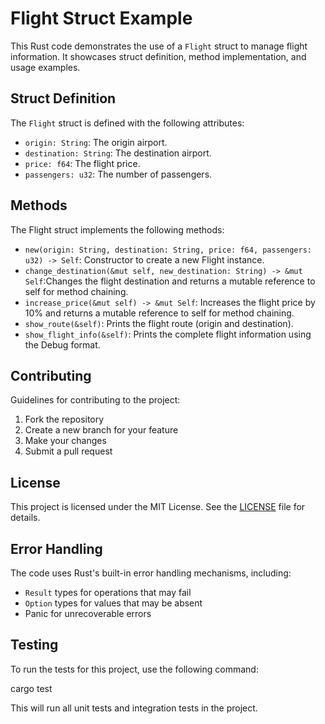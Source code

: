 # Flight Struct Example

This Rust code demonstrates the use of a `Flight` struct to manage flight information.  It showcases struct definition, method implementation, and usage examples.

## Struct Definition

The `Flight` struct is defined with the following attributes:

* `origin: String`: The origin airport.
* `destination: String`: The destination airport.
* `price: f64`: The flight price.
* `passengers: u32`: The number of passengers.

## Methods
The Flight struct implements the following methods:

* `new(origin: String, destination: String, price: f64, passengers: u32) -> Self`: Constructor to create a new Flight instance.
* `change_destination(&mut self, new_destination: String) -> &mut Self`:Changes the flight destination and returns a mutable reference to self for method chaining.
* `increase_price(&mut self) -> &mut Self`: Increases the flight price by 10% and returns a mutable reference to self for method chaining.
* `show_route(&self)`: Prints the flight route (origin and destination).
* `show_flight_info(&self)`: Prints the complete flight information using the Debug format.

## Contributing

Guidelines for contributing to the project:

1. Fork the repository
2. Create a new branch for your feature
3. Make your changes
4. Submit a pull request

## License

This project is licensed under the MIT License. See the [LICENSE](LICENSE) file for details.

## Error Handling

The code uses Rust's built-in error handling mechanisms, including:

* `Result` types for operations that may fail
* `Option` types for values that may be absent
* Panic for unrecoverable errors

## Testing

To run the tests for this project, use the following command:


cargo test


This will run all unit tests and integration tests in the project.